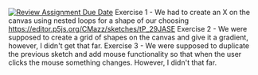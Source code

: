 [![Review Assignment Due Date](https://classroom.github.com/assets/deadline-readme-button-8d59dc4de5201274e310e4c54b9627a8934c3b88527886e3b421487c677d23eb.svg)](https://classroom.github.com/a/QpDR9cPF)
Exercise 1 - We had to create an X on the canvas using nested loops for a shape of our choosing https://editor.p5js.org/CMazz/sketches/tP_29JASE
Exercise 2 - We were supposed to create a grid of shapes on the canvas and give it a gradient, however, I didn't get that far.
Exercise 3 - We were supposed to duplicate the previous sketch and add mouse functionality so that when the user clicks the mouse something changes. However, I didn't that far.
